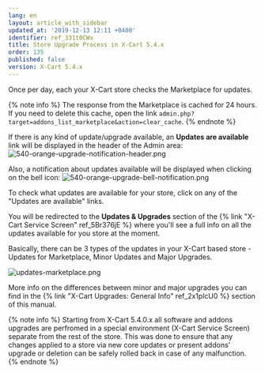 ```yaml
---
lang: en
layout: article_with_sidebar
updated_at: '2019-12-13 12:11 +0400'
identifier: ref_331t0CWx
title: Store Upgrade Process in X-Cart 5.4.x
order: 135
published: false
version: X-Cart 5.4.x
---
```

Once per day, each your X-Cart store checks the Marketplace for updates. 

{% note info %}
The response from the Marketplace is cached for 24 hours. If you need to delete this cache, open the link `admin.php?target=addons_list_marketplace&action=clear_cache`.
{% endnote %}

If there is any kind of update/upgrade available, an **Updates are available** link will be displayed in the header of the Admin area:
![540-orange-upgrade-notification-header.png]({{site.baseurl}}/attachments/ref_331t0CWx/540-orange-upgrade-notification-header.png)

Also, a notification about updates available will be displayed when clicking on the bell icon:
![540-orange-upgrade-bell-notification.png]({{site.baseurl}}/attachments/ref_331t0CWx/540-orange-upgrade-bell-notification.png)

To check what updates are available for your store, click on any of the "Updates are available" links. 

You will be redirected to the **Updates & Upgrades** section of the {% link "X-Cart Service Screen" ref_5Br376jE %} where you'll see a full info on all the updates available for you store at the moment.

Basically, there can be 3 types of the updates in your X-Cart based store - Updates for Marketplace, Minor Updates and Major Upgrades.

![updates-marketplace.png]({{site.baseurl}}/attachments/ref_331t0CWx/updates-marketplace.png)

More info on the differences between minor and major upgrades you can find in the {% link "X-Cart Upgrades: General Info" ref_2x1plcU0 %} section of this manual.

{% note info %}
Starting from X-Cart 5.4.0.x all software and addons upgrades are perfromed in a special environment (X-Cart Service Screen) separate from the rest of the store. This was done to ensure that any changes applied to a store via new core updates or present addons’ upgrade or deletion can be safely rolled back in case of any malfunction.
{% endnote %}

